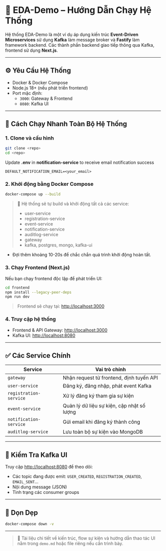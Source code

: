 # 📘 EDA-Demo – Hướng Dẫn Chạy Hệ Thống

Hệ thống EDA-Demo là một ví dụ áp dụng kiến trúc **Event-Driven Microservices** sử dụng **Kafka** làm message broker và **Fastify** làm framework backend. Các thành phần backend giao tiếp thông qua Kafka, frontend sử dụng **Next.js**.

---

## ⚙️ Yêu Cầu Hệ Thống

- Docker & Docker Compose
- Node.js 18+ (nếu phát triển frontend)
- Port mặc định:
  - `3000`: Gateway & Frontend
  - `8080`: Kafka UI

---

## 🚀 Cách Chạy Nhanh Toàn Bộ Hệ Thống

### 1. Clone và cấu hình

```bash
git clone <repo>
cd <repo>
```

Update **.env** in **notification-service** to receive email notification success
```
DEFAULT_NOTIFICATION_EMAIL=<your_email>
```

### 2. Khởi động bằng Docker Compose

```bash
docker-compose up --build
```

> 🔁 Hệ thống sẽ tự build và khởi động tất cả các service:
>
> - user-service
> - registration-service
> - event-service
> - notification-service
> - auditlog-service
> - gateway
> - kafka, postgres, mongo, kafka-ui
- Đợi thêm khoảng 10-20s để chắc chắn quá trình khởi động hoàn tất.



### 3. Chạy Frontend (Next.js)

Nếu bạn chạy frontend độc lập để phát triển UI:

```bash
cd frontend
npm install --legacy-peer-deps      
npm run dev        
```

> Frontend sẽ chạy tại: [http://localhost:3000](http://localhost:3000)

### 4. Truy cập hệ thống

- Frontend & API Gateway: [http://localhost:3000](http://localhost:3000)
- Kafka UI: [http://localhost:8080](http://localhost:8080)

---

## ✅ Các Service Chính

| Service                | Vai trò chính                              |
| ---------------------- | ------------------------------------------ |
| `gateway`              | Nhận request từ frontend, định tuyến API   |
| `user-service`         | Đăng ký, đăng nhập, phát event Kafka       |
| `registration-service` | Xử lý đăng ký tham gia sự kiện             |
| `event-service`        | Quản lý dữ liệu sự kiện, cập nhật số lượng |
| `notification-service` | Gửi email khi đăng ký thành công           |
| `auditlog-service`     | Lưu toàn bộ sự kiện vào MongoDB            |

---

## 🧪 Kiểm Tra Kafka UI

Truy cập [http://localhost:8080](http://localhost:8080) để theo dõi:

- Các topic đang được emit: `USER_CREATED`, `REGISTRATION_CREATED`, `EMAIL_SENT`...
- Nội dung message (JSON)
- Tình trạng các consumer groups

---

## 🧹 Dọn Dẹp

```bash
docker-compose down -v
```

---

> 📌 Tài liệu chi tiết về kiến trúc, flow sự kiện và hướng dẫn thao tác UI nằm trong `demo.md` hoặc file riêng nếu cần trình bày.
